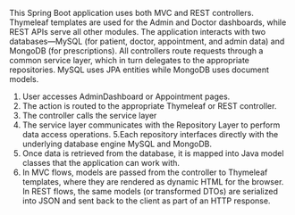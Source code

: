 This Spring Boot application uses both MVC and REST controllers. Thymeleaf templates are used for the Admin and Doctor dashboards, while REST APIs serve all other modules. The application interacts with two databases—MySQL (for patient, doctor, appointment, and admin data) and MongoDB (for prescriptions). All controllers route requests through a common service layer, which in turn delegates to the appropriate repositories. MySQL uses JPA entities while MongoDB uses document models.

1. User accesses AdminDashboard or Appointment pages.
2. The action is routed to the appropriate Thymeleaf or REST controller.
3. The controller calls the service layer
4. The service layer communicates with the Repository Layer to perform data access operations.
5.Each repository interfaces directly with the underlying database engine MySQL and MongoDB.
6. Once data is retrieved from the database, it is mapped into Java model classes that the application can work with.
7. In MVC flows, models are passed from the controller to Thymeleaf templates, where they are rendered as dynamic HTML for the browser.
In REST flows, the same models (or transformed DTOs) are serialized into JSON and sent back to the client as part of an HTTP response.